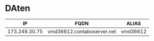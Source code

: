 # DAten

| IP | FQDN  | ALIAS | 
| --- | --- | --- | 
| 173.249.30.75 | vmd36612.contaboserver.net | vmd36612 |